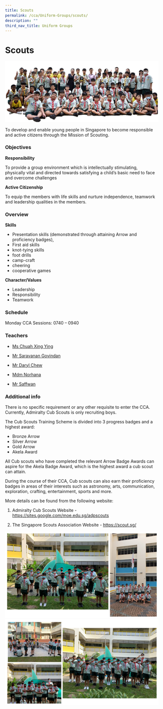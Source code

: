 ```yaml
---
title: Scouts
permalink: /cca/Uniform-Groups/scouts/
description: ""
third_nav_title: Uniform Groups
---
```

# Scouts
<!--  ![Scouts](/images/CCA/group%20shot.png) -->
![Souts Group Picture](/images/scouts_main.jpg)

To develop and enable young people in Singapore to become responsible and active citizens through the Mission of Scouting.

### Objectives

**Responsibility**

To provide a group environment which is intellectually stimulating, physically vital and directed towards satisfying a child’s basic need to face and overcome challenges

**Active Citizenship**

To equip the members with life skills and nurture independence, teamwork and leadership qualities in the members.

### Overview
**Skills**

-	Presentation skills (demonstrated through attaining Arrow and proficiency badges), 
-	First aid skills
-	knot-tying skills
-	foot drills
-	camp-craft
-	cheering
-	cooperative games 

**Character/Values**

-	Leadership
-	Responsibility
-	Teamwork

### Schedule

Monday CCA Sessions:  0740 – 0940

### Teachers 

* <a href="mailto:chuah_xing_ying@moe.edu.sg">Ms Chuah Xing Ying</a>

* <a href="mailto:saravanan_govindan@moe.edu.sg"> Mr Saravanan Govindan</a>

* <a href="mailto:yi_hern_daryl_chew@moe.edu.sg"> Mr Daryl Chew</a>

* <a href="mailto:norhana_mohammed@moe.edu.sg"> Mdm Norhana</a>
* <a href="mailto:mohammad_nursaffwan_othman@moe.edu.sg"> Mr Saffwan</a>


### Additional info

There is no specific requirement or any other requisite to enter the CCA. Currently, Admiralty Cub Scouts is only recruiting boys. 

The Cub Scouts Training Scheme is divided into 3 progress badges and a highest award:

-	Bronze Arrow
-	Silver Arrow
-	Gold Arrow
-	Akela Award

All Cub scouts who have completed the relevant Arrow Badge Awards can aspire for the Akela Badge Award, which is the highest award a cub scout can attain.

During the course of their CCA, Cub scouts can also earn their proficiency badges in areas of their interests such as astronomy, arts, communication, exploration, crafting, entertainment, sports and more.

More details can be found from the following website:
1) Admiralty Cub Scouts Website - https://sites.google.com/moe.edu.sg/adpscouts

2) The Singapore Scouts Association Website - https://scout.sg/

![](/images/Presentation1.jpg)
![](/images/Presentation2.jpg)